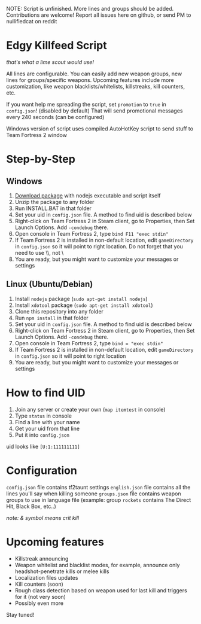 NOTE: Script is unfinished. More lines and groups should be added. Contributions are welcome!
Report all issues here on github, or send PM to nullifiedcat on reddit

# Edgy Killfeed Script
_that's what a lime scout would use!_

All lines are configurable. You can easily add new weapon groups, new lines for groups/specific weapons. Upcoming features include more customization, like weapon blacklists/whitelists, killstreaks, kill counters, etc.

If you want help me spreading the script, set ```promotion``` to ```true``` in ```config.json```! (disabled by default) That will send promotional messages every 240 seconds (can be configured)

Windows version of script uses compiled AutoHotKey script to send stuff to Team Fortress 2 window

# Step-by-Step

## Windows

1. [Download package](https://github.com/nullifiedcat/tfscript/releases) with nodejs executable and script itself
2. Unzip the package to any folder
3. Run INSTALL.BAT in that folder
4. Set your uid in ```config.json``` file. A method to find uid is described below
5. Right-click on Team Fortress 2 in Steam client, go to Properties, then Set Launch Options. Add ```-condebug``` there.
6. Open console in Team Fortress 2, type ```bind F11 "exec stdin"```
7. If Team Fortress 2 is installed in non-default location, edit ```gameDirectory``` in ```config.json``` so it will point to right location. Do not forget that you need to use \\\\, not \\
8. You are ready, but you might want to customize your messages or settings

## Linux (Ubuntu/Debian)

1. Install ```nodejs``` package (```sudo apt-get install nodejs```)
2. Install ```xdotool``` package (```sudo apt-get install xdotool```)
2. Clone this repository into any folder
3. Run ```npm install``` in that folder
4. Set your uid in ```config.json``` file. A method to find uid is described below
5. Right-click on Team Fortress 2 in Steam client, go to Properties, then Set Launch Options. Add ```-condebug``` there.
6. Open console in Team Fortress 2, type ```bind = "exec stdin"```
7. If Team Fortress 2 is installed in non-default location, edit ```gameDirectory``` in ```config.json``` so it will point to right location
8. You are ready, but you might want to customize your messages or settings

# How to find UID

1. Join any server or create your own (```map itemtest``` in console)
2. Type ```status``` in console
3. Find a line with your name
4. Get your uid from that line
5. Put it into ```config.json```

uid looks like ```[U:1:111111111]```

# Configuration

```config.json``` file contains tf2taunt settings
```english.json``` file contains all the lines you'll say when killing someone
```groups.json``` file contains weapon groups to use in language file (example: group ```rockets``` contains The Direct Hit, Black Box, etc..)

_note: & symbol means crit kill_

# Upcoming features

* Killstreak announcing
* Weapon whitelist and blacklist modes, for example, announce only headshot-penetrate kills or melee kills
* Localization files updates
* Kill counters (soon)
* Rough class detection based on weapon used for last kill and triggers for it (not very soon)
* Possibly even more

Stay tuned!
